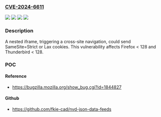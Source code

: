 ### [CVE-2024-6611](https://cve.mitre.org/cgi-bin/cvename.cgi?name=CVE-2024-6611)
![](https://img.shields.io/static/v1?label=Product&message=Firefox&color=blue)
![](https://img.shields.io/static/v1?label=Product&message=Thunderbird&color=blue)
![](https://img.shields.io/static/v1?label=Version&message=unspecified%3C%20128%20&color=brighgreen)
![](https://img.shields.io/static/v1?label=Vulnerability&message=Incorrect%20handling%20of%20SameSite%20cookies&color=brighgreen)

### Description

A nested iframe, triggering a cross-site navigation, could send SameSite=Strict or Lax cookies. This vulnerability affects Firefox < 128 and Thunderbird < 128.

### POC

#### Reference
- https://bugzilla.mozilla.org/show_bug.cgi?id=1844827

#### Github
- https://github.com/fkie-cad/nvd-json-data-feeds

